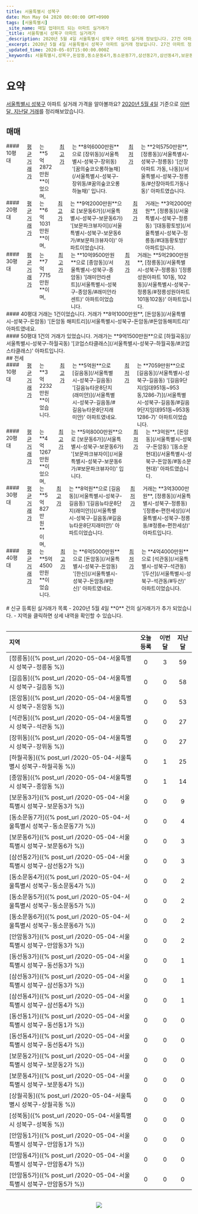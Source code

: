 ```yaml
---
title: 서울특별시 성북구
date: Mon May 04 2020 00:00:00 GMT+0900
tags: [서울특별시]
_site_name: 매일 업데이트 되는 아파트 실거래가
_title: 서울특별시 성북구 아파트 실거래가
_description: 2020년 5월 4일 서울특별시 성북구 아파트 실거래 정보입니다. 27건 아파트 정보가 있습니다.
_excerpt: 2020년 5월 4일 서울특별시 성북구 아파트 실거래 정보입니다. 27건 아파트 정보가 있습니다.
_updated_time: 2020-05-03T15:00:00.000Z
_keywords: 서울특별시,성북구,돈암동,동소문동4가,동소문동7가,삼선동2가,삼선동4가,보문동4가,보문동6가,보문동2가,보문동3가,정릉동,길음동,종암동,하월곡동,장위동,석관동,동소문동5가,동소문동6가,삼선동3가,안암동1가,안암동3가,상월곡동,동선동3가,동선동4가,안암동4가,성북동,동선동1가,안암동5가
---
```



# 요약
<ins>서울특별시 성북구</ins> 아파트 실거래 가격을 알아볼까요? <ins>2020년 5월 4일</ins> 기준으로 <ins>이번달, 지난달 거래</ins>를 정리해보았습니다.

## 매매
<div class="container">
<div class="six columns" markdown="1">
#### 10평대
<ins>평균 거래가</ins>는 **5억2872만원**이었으며, <ins>최고가</ins>는 **8억6000만원**으로 [장위동](/서울특별시-성북구-장위동) '[꿈의숲코오롱하늘채](/서울특별시-성북구-장위동/#꿈의숲코오롱하늘채)' 입니다. <ins>최저가</ins>는 **2억5750만원**, [정릉동](/서울특별시-성북구-정릉동) '[산장아파트 가동, 나동](/서울특별시-성북구-정릉동/#산장아파트가동나동)' 아파트였습니다.
</div>
<div class="six columns" markdown="1">
#### 20평대
<ins>평균 거래가</ins>는 **6억1031만원**이며, <ins>최고가</ins>는 **9억2000만원**으로 [보문동6가](/서울특별시-성북구-보문동6가) '[보문파크뷰자이](/서울특별시-성북구-보문동6가/#보문파크뷰자이)' 아파트이었습니다. <ins>최저가</ins> 거래는 **3억2000만원**, [정릉동](/서울특별시-성북구-정릉동) '[대동황토방](/서울특별시-성북구-정릉동/#대동황토방)' 아파트입니다.
</div>
</div>
<div class="container">
<div class="six columns" markdown="1">
#### 30평대
<ins>평균 거래가</ins>는 **7억7715만원**이며, <ins>최고가</ins>는 **10억9500만원**으로 [종암동](/서울특별시-성북구-종암동) '[래미안라센트](/서울특별시-성북구-종암동/#래미안라센트)' 아파트이었습니다. <ins>최저가</ins> 거래는 **5억2900만원**, [정릉동](/서울특별시-성북구-정릉동) '[정릉성원아파트 101동, 102동](/서울특별시-성북구-정릉동/#정릉성원아파트101동102동)' 아파트입니다.
</div>
<div class="six columns" markdown="1">
#### 40평대
거래는 1건이었습니다. 거래가 **8억1000만원**, [돈암동](/서울특별시-성북구-돈암동) '[돈암동 해피트리](/서울특별시-성북구-돈암동/#돈암동해피트리)' 아파트였네요.
</div>
</div>
<div class="container">
<div class="twelve columns" markdown="1">
#### 50평대
1건의 거래가 있었습니다. 거래가는 **9억1500만원**으로 [하월곡동](/서울특별시-성북구-하월곡동) '[코업스타클래스](/서울특별시-성북구-하월곡동/#코업스타클래스)' 아파트입니다.
</div>
</div>
## 전세
<div class="container">
<div class="six columns" markdown="1">
#### 10평대
<ins>평균 거래가</ins>는 **3억2232만원**이었습니다. <ins>최고가</ins>는 **5억원**으로 [길음동](/서울특별시-성북구-길음동) '[길음뉴타운8단지(래미안)](/서울특별시-성북구-길음동/#길음뉴타운8단지래미안)' 아파트였네요. <ins>최저가</ins>는 **7059만원**으로 [길음동](/서울특별시-성북구-길음동) '[길음9단지(임대951동~953동,1286-7)](/서울특별시-성북구-길음동/#길음9단지임대951동~953동1286-7)' 아파트이었습니다.
</div>
<div class="six columns" markdown="1">
#### 20평대
<ins>평균 거래가</ins>는 **4억1267만원**이었으며, <ins>최고가</ins>는 **5억8000만원**으로 [보문동6가](/서울특별시-성북구-보문동6가) '[보문파크뷰자이](/서울특별시-성북구-보문동6가/#보문파크뷰자이)' 입니다. <ins>최저가</ins>는 **3억원**, [돈암동](/서울특별시-성북구-돈암동) '[동소문현대](/서울특별시-성북구-돈암동/#동소문현대)' 아파트였습니다.
</div>
</div>
<div class="container">
<div class="six columns" markdown="1">
#### 30평대
<ins>평균 거래가</ins>는 **5억827만원**이며, <ins>최고가</ins>는 **8억원**으로 [길음동](/서울특별시-성북구-길음동) '[길음뉴타운8단지(래미안)](/서울특별시-성북구-길음동/#길음뉴타운8단지래미안)' 아파트이었습니다. <ins>최저가</ins> 거래는 **3억3000만원**, [정릉동](/서울특별시-성북구-정릉동) '[정릉e-편한세상](/서울특별시-성북구-정릉동/#정릉e-편한세상)' 아파트입니다.
</div>
<div class="six columns" markdown="1">
#### 40평대
<ins>평균 거래가</ins>는 **5억4500만원**이었습니다. <ins>최고가</ins>는 **6억5000만원**으로 [돈암동](/서울특별시-성북구-돈암동) '[한신](/서울특별시-성북구-돈암동/#한신)' 아파트였네요. <ins>최저가</ins>는 **4억4000만원**으로 [석관동](/서울특별시-성북구-석관동) '[두산](/서울특별시-성북구-석관동/#두산)' 아파트이었습니다.
</div>
</div>


<br>
# 신규 등록된 실거래가 목록
- 2020년 5월 4일 **0** 건의 실거래가가 추가 되었습니다.
- 지역을 클릭하면 상세 내역을 확인할 수 있습니다.
<br><br>

| 지역 | 오늘 등록 | 이번달 | 지난달 |
|:---|:---:|:---:|:---:|
| [정릉동]({% post_url /2020-05-04-서울특별시 성북구-정릉동 %}) | 0 | 3 | 59|
| [길음동]({% post_url /2020-05-04-서울특별시 성북구-길음동 %}) | 0 | 0 | 58|
| [돈암동]({% post_url /2020-05-04-서울특별시 성북구-돈암동 %}) | 0 | 0 | 53|
| [석관동]({% post_url /2020-05-04-서울특별시 성북구-석관동 %}) | 0 | 0 | 27|
| [장위동]({% post_url /2020-05-04-서울특별시 성북구-장위동 %}) | 0 | 0 | 27|
| [하월곡동]({% post_url /2020-05-04-서울특별시 성북구-하월곡동 %}) | 0 | 1 | 25|
| [종암동]({% post_url /2020-05-04-서울특별시 성북구-종암동 %}) | 0 | 1 | 14|
| [보문동3가]({% post_url /2020-05-04-서울특별시 성북구-보문동3가 %}) | 0 | 0 | 9|
| [동소문동7가]({% post_url /2020-05-04-서울특별시 성북구-동소문동7가 %}) | 0 | 0 | 4|
| [보문동6가]({% post_url /2020-05-04-서울특별시 성북구-보문동6가 %}) | 0 | 0 | 3|
| [삼선동2가]({% post_url /2020-05-04-서울특별시 성북구-삼선동2가 %}) | 0 | 0 | 3|
| [동소문동4가]({% post_url /2020-05-04-서울특별시 성북구-동소문동4가 %}) | 0 | 0 | 2|
| [동소문동5가]({% post_url /2020-05-04-서울특별시 성북구-동소문동5가 %}) | 0 | 0 | 2|
| [동소문동6가]({% post_url /2020-05-04-서울특별시 성북구-동소문동6가 %}) | 0 | 0 | 2|
| [안암동3가]({% post_url /2020-05-04-서울특별시 성북구-안암동3가 %}) | 0 | 0 | 2|
| [동선동3가]({% post_url /2020-05-04-서울특별시 성북구-동선동3가 %}) | 0 | 0 | 1|
| [삼선동3가]({% post_url /2020-05-04-서울특별시 성북구-삼선동3가 %}) | 0 | 0 | 1|
| [삼선동4가]({% post_url /2020-05-04-서울특별시 성북구-삼선동4가 %}) | 0 | 0 | 1|
| [동선동1가]({% post_url /2020-05-04-서울특별시 성북구-동선동1가 %}) | 0 | 0 | 0|
| [동선동4가]({% post_url /2020-05-04-서울특별시 성북구-동선동4가 %}) | 0 | 0 | 0|
| [보문동2가]({% post_url /2020-05-04-서울특별시 성북구-보문동2가 %}) | 0 | 0 | 0|
| [보문동4가]({% post_url /2020-05-04-서울특별시 성북구-보문동4가 %}) | 0 | 0 | 0|
| [상월곡동]({% post_url /2020-05-04-서울특별시 성북구-상월곡동 %}) | 0 | 0 | 0|
| [성북동]({% post_url /2020-05-04-서울특별시 성북구-성북동 %}) | 0 | 0 | 0|
| [안암동1가]({% post_url /2020-05-04-서울특별시 성북구-안암동1가 %}) | 0 | 0 | 0|
| [안암동4가]({% post_url /2020-05-04-서울특별시 성북구-안암동4가 %}) | 0 | 0 | 0|
| [안암동5가]({% post_url /2020-05-04-서울특별시 성북구-안암동5가 %}) | 0 | 0 | 0|

<p align="center"><br><img src="https://via.placeholder.com/700x120"><br></p>
